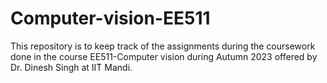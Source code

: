 # Computer-vision-EE511
This repository is to keep track of the assignments during the coursework done in the course EE511-Computer vision during Autumn 2023 offered by Dr. Dinesh Singh at IIT Mandi.
